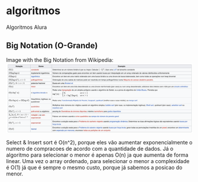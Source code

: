 # algoritmos
Algoritmos Alura

## Big Notation (O-Grande)
Image with the Big Notation from Wikipedia:
![alt text](./images/bignotation-wikipedia.png)

Select & Insert sort é O(n^2), porque eles vão aumentar exponencialmente o numero de compracoes de acordo com a quantidade de dados.
Já o algoritmo para selecionar o menor é apenas O(n) ja que aumenta de forma linear.
Uma vez o array ordenado, para selecionar o menor a complexidade é O(1) já que é sempre o mesmo custo, porque já sabemos a posicao do menor.


